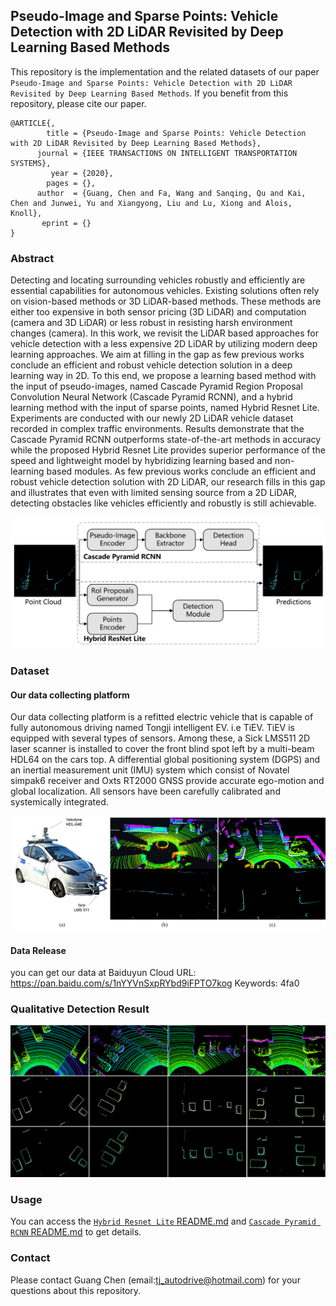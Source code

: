 ## Pseudo-Image and Sparse Points: Vehicle Detection with 2D LiDAR Revisited by Deep Learning Based Methods

This repository is the implementation and the related datasets of our paper `Pseudo-Image and Sparse Points: Vehicle Detection with 2D LiDAR Revisited by Deep Learning Based Methods`. If you benefit from this repository, please cite our paper.

```
@ARTICLE{,
        title = {Pseudo-Image and Sparse Points: Vehicle Detection with 2D LiDAR Revisited by Deep Learning Based Methods},
      journal = {IEEE TRANSACTIONS ON INTELLIGENT TRANSPORTATION SYSTEMS},
         year = {2020},
        pages = {},
      author  = {Guang, Chen and Fa, Wang and Sanqing, Qu and Kai, Chen and Junwei, Yu and Xiangyong, Liu and Lu, Xiong and Alois, Knoll}, 
       eprint = {} 
}
```

### Abstract

Detecting and locating surrounding vehicles robustly and efficiently are essential capabilities for autonomous vehicles. Existing solutions often rely on vision-based methods or 3D LiDAR-based methods. These methods are either too expensive in both sensor pricing (3D LiDAR) and computation (camera and 3D LiDAR) or less robust in resisting harsh environment changes (camera). In this work, we revisit the LiDAR based approaches for vehicle detection with a less expensive 2D LiDAR by utilizing modern deep learning approaches. We aim at filling in the gap as few previous works conclude an efficient and robust vehicle detection solution in a deep learning way in 2D. To this end, we propose a learning based method with the input of pseudo-images, named Cascade Pyramid Region Proposal Convolution Neural Network (Cascade Pyramid RCNN), and a hybrid learning method with the input of sparse points, named Hybrid Resnet Lite. Experiments are conducted with our newly 2D LiDAR vehicle dataset recorded in complex traffic environments. Results demonstrate that the Cascade Pyramid RCNN outperforms state-of-the-art methods in accuracy while the proposed Hybrid Resnet Lite provides superior performance of the speed and lightweight model by hybridizing learning based and non-learning based modules. As few previous works conclude an efficient and robust vehicle detection solution with 2D LiDAR, our research fills in this gap and illustrates that even with limited sensing source from a 2D LiDAR, detecting obstacles like vehicles efficiently and robustly is still achievable.

<img src="./figs/frame_work_new.png" alt="frame_work_new" style="zoom:60%;" />

### Dataset

#### Our data collecting platform

Our data collecting platform is a refitted electric vehicle that is capable of fully autonomous driving named Tongji intelligent EV. i.e TiEV. TiEV is equipped with several types of sensors. Among these, a Sick LMS511 2D laser scanner is installed to cover the front blind spot left by a multi-beam HDL64 on the cars top. A differential global positioning system (DGPS) and an inertial measurement unit (IMU) system which consist of Novatel simpak6 receiver and Oxts RT2000 GNSS provide accurate ego-motion and global localization. All sensors have been carefully calibrated and systemically integrated.

<img src="./figs/dataset_acquirement_platform.png" alt="dataset_platform" style="zoom:50%;" />

#### Data Release

you can get our data at Baiduyun Cloud URL: https://pan.baidu.com/s/1nYYVnSxpRYbd9iFPTO7kog  Keywords: 4fa0

### Qualitative Detection Result

<img src="./figs/result.png" alt="dataset_platform" style="zoom:50%;" />

### Usage

You can access the [`Hybrid Resnet Lite` README.md](./src/Hybrid%20ResNet%20Lite) and [`Cascade Pyramid RCNN` README.md](./src/Cascade%20Pyramid%20RCNN) to get details.

### Contact 
Please contact Guang Chen (email:tj_autodrive@hotmail.com) for your questions about this repository.
